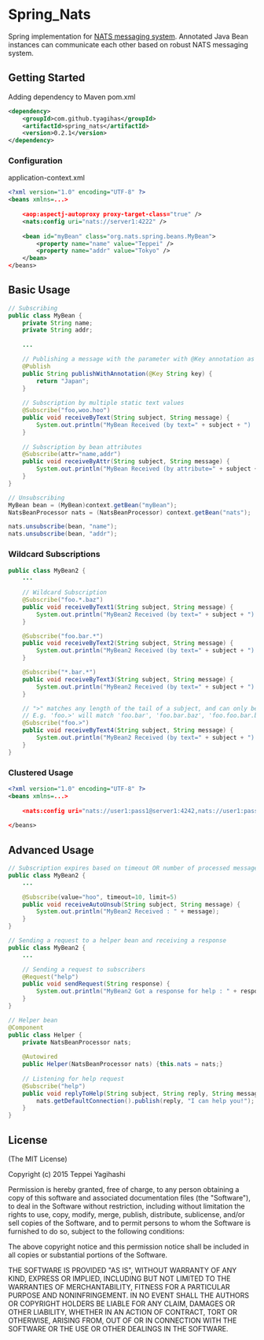 # Spring_Nats
Spring implementation for [NATS messaging system](http://nats.io).
Annotated Java Bean instances can communicate each other based on robust NATS messaging system.

## Getting Started

Adding dependency to Maven pom.xml

```xml
<dependency>
	<groupId>com.github.tyagihas</groupId>
	<artifactId>spring_nats</artifactId>
	<version>0.2.1</version>
</dependency>
```

### Configuration 

application-context.xml
```xml
<?xml version="1.0" encoding="UTF-8" ?>
<beans xmlns=...>
	
	<aop:aspectj-autoproxy proxy-target-class="true" />
	<nats:config uri="nats://server1:4222" />
	    
	<bean id="myBean" class="org.nats.spring.beans.MyBean">
		<property name="name" value="Teppei" />
		<property name="addr" value="Tokyo" />
	</bean>
</beans>
```

## Basic Usage

```java
// Subscribing
public class MyBean {
	private String name;
	private String addr; 
	
	...

	// Publishing a message with the parameter with @Key annotation as key and returned String as value
	@Publish
	public String publishWithAnnotation(@Key String key) {
		return "Japan";
	}
	
	// Subscription by multiple static text values
	@Subscribe("foo,woo.hoo")
	public void receiveByText(String subject, String message) {
		System.out.println("MyBean Received (by text=" + subject + ") : " + message);
	}
	
	// Subscription by bean attributes
	@Subscribe(attr="name,addr")
	public void receiveByAttr(String subject, String message) {
		System.out.println("MyBean Received (by attribute=" + subject + ") : " + message);
	}
}

// Unsubscribing
MyBean bean = (MyBean)context.getBean("myBean");
NatsBeanProcessor nats = (NatsBeanProcessor) context.getBean("nats");

nats.unsubscribe(bean, "name");
nats.unsubscribe(bean, "addr");
```

### Wildcard Subscriptions
```java
public class MyBean2 {
	...
	
	// Wildcard Subscription
	@Subscribe("foo.*.baz")
	public void receiveByText1(String subject, String message) {
		System.out.println("MyBean2 Received (by text=" + subject + ") : " + message);
	}

	@Subscribe("foo.bar.*")
	public void receiveByText2(String subject, String message) {
		System.out.println("MyBean2 Received (by text=" + subject + ") : " + message);
	}

	@Subscribe("*.bar.*")
	public void receiveByText3(String subject, String message) {
		System.out.println("MyBean2 Received (by text=" + subject + ") : " + message);
	}

	// ">" matches any length of the tail of a subject, and can only be the last token
	// E.g. 'foo.>' will match 'foo.bar', 'foo.bar.baz', 'foo.foo.bar.bax.22'
	@Subscribe("foo.>")
	public void receiveByText4(String subject, String message) {
		System.out.println("MyBean2 Received (by text=" + subject + ") : " + message);
	}
}
```

### Clustered Usage
```xml
<?xml version="1.0" encoding="UTF-8" ?>
<beans xmlns=...>
	
	<nats:config uri="nats://user1:pass1@server1:4242,nats://user1:pass1@server2:4243" />
	    
</beans>
```

## Advanced Usage

```java
// Subscription expires based on timeout OR number of processed messages 
public class MyBean2 {
	...

	@Subscribe(value="hoo", timeout=10, limit=5)
	public void receiveAutoUnsub(String subject, String message) {
		System.out.println("MyBean2 Received : " + message);
	}
}	

// Sending a request to a helper bean and receiving a response
public class MyBean2 {
	...

	// Sending a request to subscribers
	@Request("help")
	public void sendRequest(String response) {
		System.out.println("MyBean2 Got a response for help : " + response);
	}
}

// Helper bean
@Component
public class Helper {
	private NatsBeanProcessor nats;
	
	@Autowired
	public Helper(NatsBeanProcessor nats) {this.nats = nats;}
	
	// Listening for help request
	@Subscribe("help")
	public void replyToHelp(String subject, String reply, String message) throws IOException {
		nats.getDefaultConnection().publish(reply, "I can help you!");
	}
}
```

## License

(The MIT License)

Copyright (c) 2015 Teppei Yagihashi

Permission is hereby granted, free of charge, to any person obtaining a copy
of this software and associated documentation files (the "Software"), to
deal in the Software without restriction, including without limitation the
rights to use, copy, modify, merge, publish, distribute, sublicense, and/or
sell copies of the Software, and to permit persons to whom the Software is
furnished to do so, subject to the following conditions:

The above copyright notice and this permission notice shall be included in
all copies or substantial portions of the Software.

THE SOFTWARE IS PROVIDED "AS IS", WITHOUT WARRANTY OF ANY KIND, EXPRESS OR
IMPLIED, INCLUDING BUT NOT LIMITED TO THE WARRANTIES OF MERCHANTABILITY,
FITNESS FOR A PARTICULAR PURPOSE AND NONINFRINGEMENT. IN NO EVENT SHALL THE
AUTHORS OR COPYRIGHT HOLDERS BE LIABLE FOR ANY CLAIM, DAMAGES OR OTHER
LIABILITY, WHETHER IN AN ACTION OF CONTRACT, TORT OR OTHERWISE, ARISING
FROM, OUT OF OR IN CONNECTION WITH THE SOFTWARE OR THE USE OR OTHER DEALINGS
IN THE SOFTWARE.
